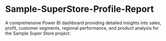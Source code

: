 # Sample-SuperStore-Profile-Report
A comprehensive Power BI dashboard providing detailed insights into sales, profit, customer segments, regional performance, and product analysis for the Sample Super Store project.
